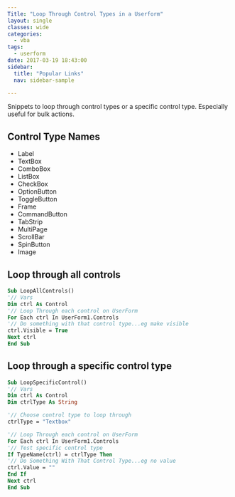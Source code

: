 ```yaml
---
Title: "Loop Through Control Types in a Userform"
layout: single
classes: wide
categories:
  - vba
tags:
  - userform
date: 2017-03-19 18:43:00
sidebar:
  title: "Popular Links"
  nav: sidebar-sample

---
```


Snippets to loop through control types or a specific control type. Especially useful for bulk actions.


## Control Type Names

- Label
- TextBox
- ComboBox
- ListBox
- CheckBox
- OptionButton
- ToggleButton
- Frame
- CommandButton
- TabStrip
- MultiPage
- ScrollBar
- SpinButton
- Image


## Loop through all controls

```vb
Sub LoopAllControls()
'// Vars
Dim ctrl As Control
'// Loop Through each control on UserForm
For Each ctrl In UserForm1.Controls
'// Do something with that control type...eg make visible
ctrl.Visible = True
Next ctrl
End Sub
```

## Loop through a specific control type

```vb
Sub LoopSpecificControl()
'// Vars
Dim ctrl As Control
Dim ctrlType As String

'// Choose control type to loop through
ctrlType = "Textbox"

'// Loop Through each control on UserForm
For Each ctrl In UserForm1.Controls
'// Test specific control type
If TypeName(ctrl) = ctrlType Then
'// Do Something With That Control Type...eg no value
ctrl.Value = ""
End If
Next ctrl
End Sub
```
